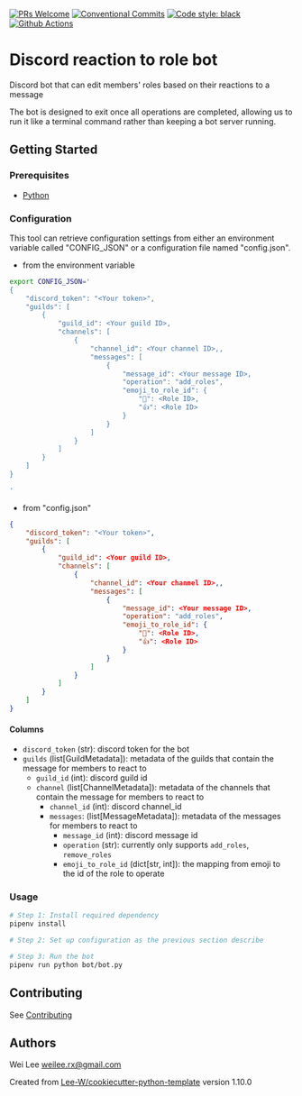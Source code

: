 [![PRs Welcome](https://img.shields.io/badge/PRs-welcome-brightgreen.svg?style=flat-square)](http://makeapullrequest.com) [![Conventional Commits](https://img.shields.io/badge/Conventional%20Commits-1.0.0-yellow.svg?style=flat-square)](https://conventionalcommits.org) [![Code style: black](https://img.shields.io/badge/code%20style-black-000000.svg)](https://github.com/psf/black) [![Github Actions](https://github.com/Lee-W/discord_reaction_to_role_bot/actions/workflows/python-check.yaml/badge.svg)](https://github.com/Lee-W/discord_reaction_to_role_bot/actions/workflows/python-check.yaml)

# Discord reaction to role bot

Discord bot that can edit members' roles based on their reactions to a message

The bot is designed to exit once all operations are completed, allowing us to run it like a terminal command rather than keeping a bot server running.

## Getting Started

### Prerequisites
* [Python](https://www.python.org/downloads/)

### Configuration

This tool can retrieve configuration settings from either an environment variable called "CONFIG_JSON" or a configuration file named "config.json".

* from the environment variable

```sh
export CONFIG_JSON='
{
    "discord_token": "<Your token>",
    "guilds": [
        {
            "guild_id": <Your guild ID>,
            "channels": [
                {
                    "channel_id": <Your channel ID>,,
                    "messages": [
                        {
                            "message_id": <Your message ID>,
                            "operation": "add_roles",
                            "emoji_to_role_id": {
                                "💯": <Role ID>,
                                "👍": <Role ID>
                            }
                        }
                    ]
                }
            ]
        }
    ]
}

'
```

* from "config.json"

```json
{
    "discord_token": "<Your token>",
    "guilds": [
        {
            "guild_id": <Your guild ID>,
            "channels": [
                {
                    "channel_id": <Your channel ID>,,
                    "messages": [
                        {
                            "message_id": <Your message ID>,
                            "operation": "add_roles",
                            "emoji_to_role_id": {
                                "💯": <Role ID>,
                                "👍": <Role ID>
                            }
                        }
                    ]
                }
            ]
        }
    ]
}

```

#### Columns
* `discord_token` (str): discord token for the bot
* `guilds` (list[GuildMetadata]): metadata of the guilds that contain the message for members to react to
    * `guild_id` (int): discord guild id
    * `channel` (list[ChannelMetadata]): metadata of the channels that contain the message for members to react to
        * `channel_id` (int): discord channel_id
        * `messages`: (list[MessageMetadata]): metadata of the messages for members to react to
            * `message_id` (int): discord message id
            * `operation` (str): currently only supports `add_roles`, `remove_roles`
            * `emoji_to_role_id` (dict[str, int]): the mapping from emoji to the id of the role to operate

### Usage

```sh
# Step 1: Install required dependency
pipenv install

# Step 2: Set up configuration as the previous section describe

# Step 3: Run the bot
pipenv run python bot/bot.py
```

## Contributing
See [Contributing](contributing.md)

## Authors
Wei Lee <weilee.rx@gmail.com>

Created from [Lee-W/cookiecutter-python-template](https://github.com/Lee-W/cookiecutter-python-template/tree/1.10.0) version 1.10.0

